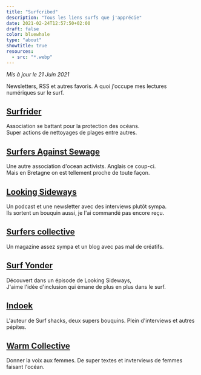 ```yaml
---
title: "Surfcribed"
description: "Tous les liens surfs que j'apprécie"
date: 2021-02-24T12:57:50+02:00
draft: false
color: bluewhale
type: "about"
showtitle: true
resources:
  - src: "*.webp"
---
```


<span class="text-gray-500">*Mis à jour le 21 Juin 2021*</span>

Newsletters, RSS et autres favoris. A quoi j'occupe mes lectures numériques sur le surf.

## [Surfrider](https://surfrider.eu/)

Association se battant pour la protection des océans.  
Super actions de nettoyages de plages entre autres.

## [Surfers Against Sewage](https://sas.org.uk)

Une autre association d'ocean activists. Anglais ce coup-ci.  
Mais en Bretagne on est tellement proche de toute façon.

## [Looking Sideways](https://wearelookingsideways.com/)

Un podcast et une newsletter avec des interviews plutôt sympa.  
Ils sortent un bouquin aussi, je l'ai commandé pas encore reçu.

## [Surfers collective](http://surferscollective.com/journal/)

Un magazine assez sympa et un blog avec pas mal de créatifs.

## [Surf Yonder](https://www.surfyonder.com/stories)

Découvert dans un épisode de Looking Sideways,   
J'aime l'idée d'inclusion qui émane de plus en plus dans le surf.

## [Indoek](https://indoek.com/)

L'auteur de Surf shacks, deux supers bouquins. Plein d'interviews et autres pépites.

## [Warm Collective](https://warm-collective.com/)

Donner la voix aux femmes. De super textes et invterviews de femmes faisant l'océan.

